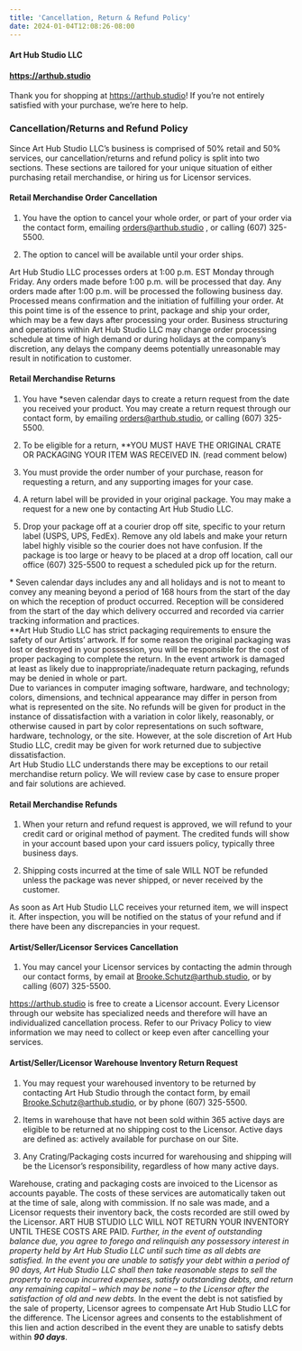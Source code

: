 ```yaml
---
title: 'Cancellation, Return & Refund Policy'
date: 2024-01-04T12:08:26-08:00
---
```


#### Art Hub Studio LLC
#### https://arthub.studio

Thank you for shopping at https://arthub.studio! If you’re not entirely satisfied with your purchase, we’re here to help.

### Cancellation/Returns and Refund Policy
Since Art Hub Studio LLC’s business is comprised of 50% retail and 50% services, our cancellation/returns and refund policy is split into two sections. These sections are tailored for your unique situation of either purchasing retail merchandise, or hiring us for Licensor services.

#### Retail Merchandise Order Cancellation
1. You have the option to cancel your whole order, or part of your order via the contact form, emailing orders@arthub.studio , or calling (607) 325-5500.

2. The option to cancel will be available until your order ships.

Art Hub Studio LLC processes orders at 1:00 p.m. EST Monday through Friday.  Any orders made before 1:00 p.m. will be processed that day. Any orders made after 1:00 p.m. will be processed the following business day. Processed means confirmation and the initiation of fulfilling your order. At this point time is of the essence to print, package and ship your order, which may be a few days after processing your order. Business structuring and operations within Art Hub Studio LLC may change order processing schedule at time of high demand or during holidays at the company’s discretion, any delays the company deems potentially unreasonable may result in notification to customer.

#### Retail Merchandise Returns
1. You have *seven calendar days to create a return request from the date you received your product. You may create a return request through our contact form, by emailing orders@arthub.studio, or calling (607) 325-5500.

2. To be eligible for a return, **YOU MUST HAVE THE ORIGINAL CRATE OR PACKAGING YOUR ITEM WAS RECEIVED IN. (read comment below)  

3. You must provide the order number of your purchase, reason for requesting a return, and any supporting images for your case.

4. A return label will be provided in your original package. You may make a request for a new one by contacting Art Hub Studio LLC.

5. Drop your package off at a courier drop off site, specific to your return label (USPS, UPS, FedEx). Remove any old labels and make your return label highly visible so the courier does not have confusion. If the package is too large or heavy to be placed at a drop off location, call our office (607) 325-5500 to request a scheduled pick up for the return.


\* Seven calendar days includes any and all holidays and is not to meant to convey any meaning beyond a period of 168 hours from the start of the day on which the reception of product occurred. Reception will be considered from the start of the day which delivery occurred and recorded via carrier tracking information and practices.\
\*\*Art Hub Studio LLC has strict packaging requirements to ensure the safety of our Artists’ artwork. If for some reason the original packaging was lost or destroyed in your possession, you will be responsible for the cost of proper packaging to complete the return. In the event artwork is damaged at least as likely due to inappropriate/inadequate return packaging, refunds may be denied in whole or part. \
Due to variances in computer imaging software, hardware, and technology; colors, dimensions, and technical appearance may differ in person from what is represented on the site. No refunds will be given for product in the instance of dissatisfaction with a variation in color likely, reasonably, or otherwise caused in part by color representations on such software, hardware, technology, or the site. However, at the sole discretion of Art Hub Studio LLC, credit may be given for work returned due to subjective dissatisfaction. \
Art Hub Studio LLC understands there may be exceptions to our retail merchandise return policy. We will review case by case to ensure proper and fair solutions are achieved.

#### Retail Merchandise Refunds
1. When your return and refund request is approved, we will refund to your credit card or original method of payment. The credited funds will show in your account based upon your card issuers policy, typically three business days.

2. Shipping costs incurred at the time of sale WILL NOT be refunded unless the package was never shipped, or never received by the customer.

As soon as Art Hub Studio LLC receives your returned item, we will inspect it. After inspection, you will be notified on the status of your refund and if there have been any discrepancies in your request.

#### Artist/Seller/Licensor Services Cancellation
1. You may cancel your Licensor services by contacting the admin through our contact forms, by email at Brooke.Schutz@arthub.studio, or by calling (607) 325-5500.

https://arthub.studio is free to create a Licensor account. Every Licensor through our website has specialized needs and therefore will have an individualized cancellation process. Refer to our Privacy Policy to view information we may need to collect or keep even after cancelling your services.

#### Artist/Seller/Licensor Warehouse Inventory Return Request
1. You may request your warehoused inventory to be returned by contacting Art Hub Studio through the contact form, by email Brooke.Schutz@arthub.studio, or by phone (607) 325-5500.

2. Items in warehouse that have not been sold within 365 active days are eligible to be returned at no shipping cost to the Licensor. Active days are defined as: actively available for purchase on our Site.

3. Any Crating/Packaging costs incurred for warehousing and shipping will be the Licensor’s responsibility, regardless of how many active days.

Warehouse, crating and packaging costs are invoiced to the Licensor as accounts payable. The costs of these services are automatically taken out at the time of sale, along with commission.  If no sale was made, and a Licensor requests their inventory back, the costs recorded are still owed by the Licensor. ART HUB STUDIO LLC WILL NOT RETURN YOUR INVENTORY UNTIL THESE COSTS ARE PAID.  *Further, in the event of outstanding balance due, you agree to forego and relinquish any possessory interest in property held by Art Hub Studio LLC until such time as all debts are satisfied. In the event you are unable to satisfy your debt within a period of 90 days, Art Hub Studio LLC shall then take reasonable steps to sell the property to recoup incurred expenses, satisfy outstanding debts, and return any remaining capital – which may be none – to the Licensor after the satisfaction of old and new debts.* In the event the debt is not satisfied by the sale of property, Licensor agrees to compensate Art Hub Studio LLC for the difference. The Licensor agrees and consents to the establishment of this lien and action described in the event they are unable to satisfy debts within ***90 days***.  

